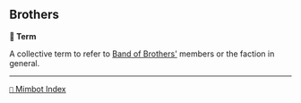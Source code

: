 ## Brothers

**📑 Term**

A collective term to refer to [Band of Brothers'](<https://zeithalt.github.io/r/band_of_brothers.html>) members or the faction in general.

-----
[`📑` Mimbot Index](<https://zeithalt.github.io/r/#e501>)
<!---
keywords: bb
aliases:
-->